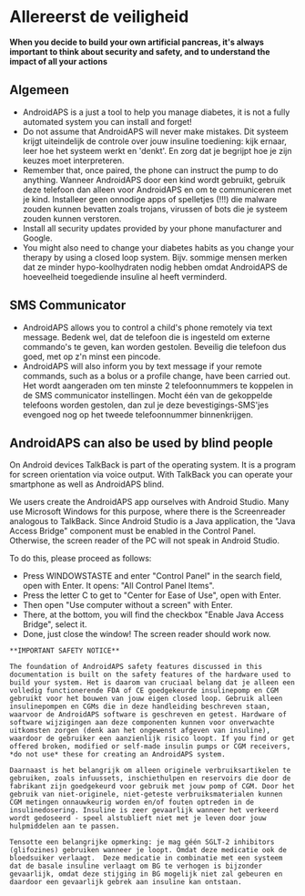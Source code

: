 # Allereerst de veiligheid

**When you decide to build your own artificial pancreas, it's always important to think about security and safety, and to understand the impact of all your actions**

## Algemeen

- AndroidAPS is a just a tool to help you manage diabetes, it is not a fully automated system you can install and forget!
- Do not assume that AndroidAPS will never make mistakes. Dit systeem krijgt uiteindelijk de controle over jouw insuline toediening: kijk ernaar, leer hoe het systeem werkt en 'denkt'. En zorg dat je begrijpt hoe je zijn keuzes moet interpreteren.
- Remember that, once paired, the phone can instruct the pump to do anything. Wanneer AndroidAPS door een kind wordt gebruikt, gebruik deze telefoon dan alleen voor AndroidAPS en om te communiceren met je kind. Installeer geen onnodige apps of spelletjes (!!!) die malware zouden kunnen bevatten zoals trojans, virussen of bots die je systeem zouden kunnen verstoren.
- Install all security updates provided by your phone manufacturer and Google.
- You might also need to change your diabetes habits as you change your therapy by using a closed loop system. Bijv. sommige mensen merken dat ze minder hypo-koolhydraten nodig hebben omdat AndroidAPS de hoeveelheid toegediende insuline al heeft verminderd.

## SMS Communicator

- AndroidAPS allows you to control a child's phone remotely via text message. Bedenk wel, dat de telefoon die is ingesteld om externe commando's te geven, kan worden gestolen. Beveilig die telefoon dus goed, met op z'n minst een pincode.
- AndroidAPS will also inform you by text message if your remote commands, such as a bolus or a profile change, have been carried out. Het wordt aangeraden om ten minste 2 telefoonnummers te koppelen in de SMS communicator instellingen. Mocht één van de gekoppelde telefoons worden gestolen, dan zul je deze bevestigings-SMS'jes evengoed nog op het tweede telefoonnummer binnenkrijgen.

## AndroidAPS can also be used by blind people

On Android devices TalkBack is part of the operating system. It is a program for screen orientation via voice output. With TalkBack you can operate your smartphone as well as AndroidAPS blind.

We users create the AndroidAPS app ourselves with Android Studio. Many use Microsoft Windows for this purpose, where there is the Screenreader analogous to TalkBack. Since Android Studio is a Java application, the "Java Access Bridge" component must be enabled in the Control Panel. Otherwise, the screen reader of the PC will not speak in Android Studio.

To do this, please proceed as follows:

- Press WINDOWSTASTE and enter "Control Panel" in the search field, open with Enter. It opens: "All Control Panel Items".
- Press the letter C to get to "Center for Ease of Use", open with Enter.
- Then open "Use computer without a screen" with Enter.
- There, at the bottom, you will find the checkbox "Enable Java Access Bridge", select it.
- Done, just close the window! The screen reader should work now.

```{note}
**IMPORTANT SAFETY NOTICE**

The foundation of AndroidAPS safety features discussed in this documentation is built on the safety features of the hardware used to build your system. Het is daarom van cruciaal belang dat je alleen een volledig functionerende FDA of CE goedgekeurde insulinepomp en CGM gebruikt voor het bouwen van jouw eigen closed loop. Gebruik alleen insulinepompen en CGMs die in deze handleiding beschreven staan, waarvoor de AndroidAPS software is geschreven en getest. Hardware of software wijzigingen aan deze componenten kunnen voor onverwachte uitkomsten zorgen (denk aan het ongewenst afgeven van insuline), waardoor de gebruiker een aanzienlijk risico loopt. If you find or get offered broken, modified or self-made insulin pumps or CGM receivers, *do not use* these for creating an AndroidAPS system.

Daarnaast is het belangrijk om alleen originele verbruiksartikelen te gebruiken, zoals infuussets, inschiethulpen en reservoirs die door de fabrikant zijn goedgekeurd voor gebruik met jouw pomp of CGM. Door het gebruik van niet-originele, niet-geteste verbruiksmaterialen kunnen CGM metingen onnauwkeurig worden en/of fouten optreden in de insulinedosering. Insuline is zeer gevaarlijk wanneer het verkeerd wordt gedoseerd - speel alstublieft niet met je leven door jouw hulpmiddelen aan te passen.

Tensotte een belangrijke opmerking: je mag géén SGLT-2 inhibitors (glifozines) gebruiken wanneer je loopt. Omdat deze medicatie ook de bloedsuiker verlaagt.  Deze medicatie in combinatie met een systeem dat de basale insuline verlaagt om BG te verhogen is bijzonder gevaarlijk, omdat deze stijging in BG mogelijk niet zal gebeuren en daardoor een gevaarlijk gebrek aan insuline kan ontstaan.
```
